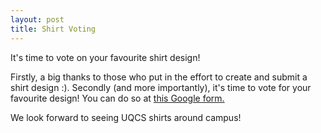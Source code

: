 ```yaml
---
layout: post
title: Shirt Voting 
---
```


It's time to vote on your favourite shirt design!

Firstly, a big thanks to those who put in the effort to create and submit a shirt design :). Secondly (and more importantly), it's time to vote for your favourite design! You can do so at [this Google form.](https://docs.google.com/forms/d/e/1FAIpQLSf1x4GF9mVt0K3di49UoD2mDvhrrHu-uuoY7D98jZCm1bbMdA/viewform)

We look forward to seeing UQCS shirts around campus!
